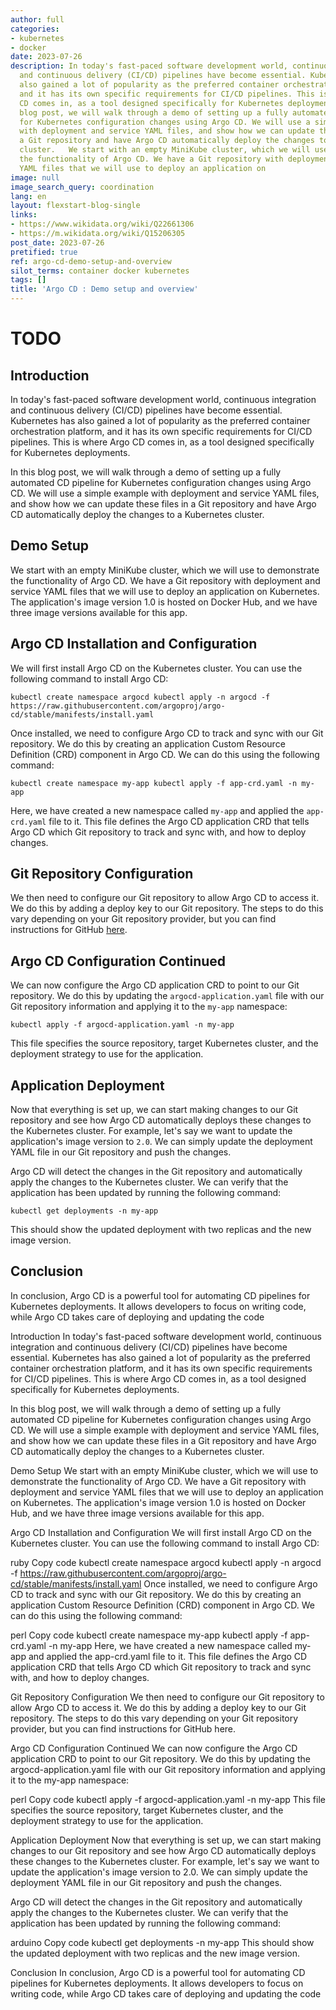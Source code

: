 ```yaml
---
author: full
categories:
- kubernetes
- docker
date: 2023-07-26
description: In today's fast-paced software development world, continuous integration
  and continuous delivery (CI/CD) pipelines have become essential. Kubernetes has
  also gained a lot of popularity as the preferred container orchestration platform,
  and it has its own specific requirements for CI/CD pipelines. This is where Argo
  CD comes in, as a tool designed specifically for Kubernetes deployments.  In this
  blog post, we will walk through a demo of setting up a fully automated CD pipeline
  for Kubernetes configuration changes using Argo CD. We will use a simple example
  with deployment and service YAML files, and show how we can update these files in
  a Git repository and have Argo CD automatically deploy the changes to a Kubernetes
  cluster.   We start with an empty MiniKube cluster, which we will use to demonstrate
  the functionality of Argo CD. We have a Git repository with deployment and service
  YAML files that we will use to deploy an application on
image: null
image_search_query: coordination
lang: en
layout: flexstart-blog-single
links:
- https://www.wikidata.org/wiki/Q22661306
- https://m.wikidata.org/wiki/Q15206305
post_date: 2023-07-26
pretified: true
ref: argo-cd-demo-setup-and-overview
silot_terms: container docker kubernetes
tags: []
title: 'Argo CD : Demo setup and overview'
---
```


# TODO

## Introduction

In today's fast-paced software development world, continuous integration and continuous delivery (CI/CD) pipelines have become essential. Kubernetes has also gained a lot of popularity as the preferred container orchestration platform, and it has its own specific requirements for CI/CD pipelines. This is where Argo CD comes in, as a tool designed specifically for Kubernetes deployments.

In this blog post, we will walk through a demo of setting up a fully automated CD pipeline for Kubernetes configuration changes using Argo CD. We will use a simple example with deployment and service YAML files, and show how we can update these files in a Git repository and have Argo CD automatically deploy the changes to a Kubernetes cluster.

## Demo Setup

We start with an empty MiniKube cluster, which we will use to demonstrate the functionality of Argo CD. We have a Git repository with deployment and service YAML files that we will use to deploy an application on Kubernetes. The application's image version 1.0 is hosted on Docker Hub, and we have three image versions available for this app.

## Argo CD Installation and Configuration

We will first install Argo CD on the Kubernetes cluster. You can use the following command to install Argo CD:



`kubectl create namespace argocd kubectl apply -n argocd -f https://raw.githubusercontent.com/argoproj/argo-cd/stable/manifests/install.yaml`

Once installed, we need to configure Argo CD to track and sync with our Git repository. We do this by creating an application Custom Resource Definition (CRD) component in Argo CD. We can do this using the following command:



`kubectl create namespace my-app kubectl apply -f app-crd.yaml -n my-app`

Here, we have created a new namespace called `my-app` and applied the `app-crd.yaml` file to it. This file defines the Argo CD application CRD that tells Argo CD which Git repository to track and sync with, and how to deploy changes.

## Git Repository Configuration

We then need to configure our Git repository to allow Argo CD to access it. We do this by adding a deploy key to our Git repository. The steps to do this vary depending on your Git repository provider, but you can find instructions for GitHub [here](https://developer.github.com/v3/guides/managing-deploy-keys/#deploy-keys).

## Argo CD Configuration Continued

We can now configure the Argo CD application CRD to point to our Git repository. We do this by updating the `argocd-application.yaml` file with our Git repository information and applying it to the `my-app` namespace:



`kubectl apply -f argocd-application.yaml -n my-app`

This file specifies the source repository, target Kubernetes cluster, and the deployment strategy to use for the application.

## Application Deployment

Now that everything is set up, we can start making changes to our Git repository and see how Argo CD automatically deploys these changes to the Kubernetes cluster. For example, let's say we want to update the application's image version to `2.0`. We can simply update the deployment YAML file in our Git repository and push the changes.

Argo CD will detect the changes in the Git repository and automatically apply the changes to the Kubernetes cluster. We can verify that the application has been updated by running the following command:



`kubectl get deployments -n my-app`

This should show the updated deployment with two replicas and the new image version.

## Conclusion

In conclusion, Argo CD is a powerful tool for automating CD pipelines for Kubernetes deployments. It allows developers to focus on writing code, while Argo CD takes care of deploying and updating the code


Introduction
In today's fast-paced software development world, continuous integration and continuous delivery (CI/CD) pipelines have become essential. Kubernetes has also gained a lot of popularity as the preferred container orchestration platform, and it has its own specific requirements for CI/CD pipelines. This is where Argo CD comes in, as a tool designed specifically for Kubernetes deployments.

In this blog post, we will walk through a demo of setting up a fully automated CD pipeline for Kubernetes configuration changes using Argo CD. We will use a simple example with deployment and service YAML files, and show how we can update these files in a Git repository and have Argo CD automatically deploy the changes to a Kubernetes cluster.

Demo Setup
We start with an empty MiniKube cluster, which we will use to demonstrate the functionality of Argo CD. We have a Git repository with deployment and service YAML files that we will use to deploy an application on Kubernetes. The application's image version 1.0 is hosted on Docker Hub, and we have three image versions available for this app.

Argo CD Installation and Configuration
We will first install Argo CD on the Kubernetes cluster. You can use the following command to install Argo CD:

ruby
Copy code
kubectl create namespace argocd
kubectl apply -n argocd -f https://raw.githubusercontent.com/argoproj/argo-cd/stable/manifests/install.yaml
Once installed, we need to configure Argo CD to track and sync with our Git repository. We do this by creating an application Custom Resource Definition (CRD) component in Argo CD. We can do this using the following command:

perl
Copy code
kubectl create namespace my-app
kubectl apply -f app-crd.yaml -n my-app
Here, we have created a new namespace called my-app and applied the app-crd.yaml file to it. This file defines the Argo CD application CRD that tells Argo CD which Git repository to track and sync with, and how to deploy changes.

Git Repository Configuration
We then need to configure our Git repository to allow Argo CD to access it. We do this by adding a deploy key to our Git repository. The steps to do this vary depending on your Git repository provider, but you can find instructions for GitHub here.

Argo CD Configuration Continued
We can now configure the Argo CD application CRD to point to our Git repository. We do this by updating the argocd-application.yaml file with our Git repository information and applying it to the my-app namespace:

perl
Copy code
kubectl apply -f argocd-application.yaml -n my-app
This file specifies the source repository, target Kubernetes cluster, and the deployment strategy to use for the application.

Application Deployment
Now that everything is set up, we can start making changes to our Git repository and see how Argo CD automatically deploys these changes to the Kubernetes cluster. For example, let's say we want to update the application's image version to 2.0. We can simply update the deployment YAML file in our Git repository and push the changes.

Argo CD will detect the changes in the Git repository and automatically apply the changes to the Kubernetes cluster. We can verify that the application has been updated by running the following command:

arduino
Copy code
kubectl get deployments -n my-app
This should show the updated deployment with two replicas and the new image version.

Conclusion
In conclusion, Argo CD is a powerful tool for automating CD pipelines for Kubernetes deployments. It allows developers to focus on writing code, while Argo CD takes care of deploying and updating the code